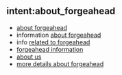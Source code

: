 ## intent:about_forgeahead
- [about forgeahead](org_info)
- information [about forgeahead](org_info) 
- info [related to forgeahead](org_info) 
- [forgeahead information](org_info)
- [about us](org_info)
- [more details about forgeahead](org_info)
